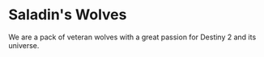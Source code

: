 # Saladin's Wolves

We are a pack of veteran wolves with a great passion for Destiny 2 and its universe.